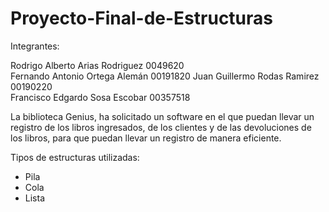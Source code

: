 # Proyecto-Final-de-Estructuras

Integrantes: 
			
Rodrigo Alberto Arias Rodriguez 0049620		
Fernando Antonio Ortega Alemán 00191820
Juan Guillermo Rodas Ramirez 00190220			
Francisco Edgardo Sosa Escobar 00357518

La biblioteca Genius, ha solicitado
un software en el que puedan llevar
un registro de los libros ingresados,
de los clientes y de las devoluciones
de los libros, para que puedan llevar
un registro de manera eficiente.

Tipos de estructuras utilizadas:
- Pila
- Cola
- Lista
